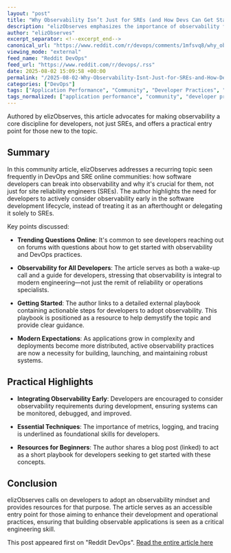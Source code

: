 ```yaml
---
layout: "post"
title: "Why Observability Isn’t Just for SREs (and How Devs Can Get Started)"
description: "elizObserves emphasizes the importance of observability for all developers, not just SREs. The article provides practical advice and resources to help developers understand and get started with observability practices, highlighting the growing relevance of these skills for modern software development and operations."
author: "elizObserves"
excerpt_separator: <!--excerpt_end-->
canonical_url: "https://www.reddit.com/r/devops/comments/1mfsvq8/why_observability_isnt_just_for_sres_and_how_devs/"
viewing_mode: "external"
feed_name: "Reddit DevOps"
feed_url: "https://www.reddit.com/r/devops/.rss"
date: 2025-08-02 15:09:58 +00:00
permalink: "/2025-08-02-Why-Observability-Isnt-Just-for-SREs-and-How-Devs-Can-Get-Started.html"
categories: ["DevOps"]
tags: ["Application Performance", "Community", "Developer Practices", "DevOps", "Logging", "Metrics", "Monitoring", "Observability", "Open Source", "Site Reliability", "Software Engineering", "SRE", "Tracing"]
tags_normalized: ["application performance", "community", "developer practices", "devops", "logging", "metrics", "monitoring", "observability", "open source", "site reliability", "software engineering", "sre", "tracing"]
---
```


Authored by elizObserves, this article advocates for making observability a core discipline for developers, not just SREs, and offers a practical entry point for those new to the topic.<!--excerpt_end-->

## Summary

In this community article, elizObserves addresses a recurring topic seen frequently in DevOps and SRE online communities: how software developers can break into observability and why it's crucial for them, not just for site reliability engineers (SREs). The author highlights the need for developers to actively consider observability early in the software development lifecycle, instead of treating it as an afterthought or delegating it solely to SREs.

Key points discussed:

- **Trending Questions Online**: It's common to see developers reaching out on forums with questions about how to get started with observability and DevOps practices.

- **Observability for All Developers**: The article serves as both a wake-up call and a guide for developers, stressing that observability is integral to modern engineering—not just the remit of reliability or operations specialists.

- **Getting Started**: The author links to a detailed external playbook containing actionable steps for developers to adopt observability. This playbook is positioned as a resource to help demystify the topic and provide clear guidance.

- **Modern Expectations**: As applications grow in complexity and deployments become more distributed, active observability practices are now a necessity for building, launching, and maintaining robust systems.

## Practical Highlights

- **Integrating Observability Early**: Developers are encouraged to consider observability requirements during development, ensuring systems can be monitored, debugged, and improved.

- **Essential Techniques**: The importance of metrics, logging, and tracing is underlined as foundational skills for developers.

- **Resources for Beginners**: The author shares a blog post (linked) to act as a short playbook for developers seeking to get started with these concepts.

## Conclusion

elizObserves calls on developers to adopt an observability mindset and provides resources for that purpose. The article serves as an accessible entry point for those aiming to enhance their development and operational practices, ensuring that building observable applications is seen as a critical engineering skill.

This post appeared first on "Reddit DevOps". [Read the entire article here](https://www.reddit.com/r/devops/comments/1mfsvq8/why_observability_isnt_just_for_sres_and_how_devs/)
